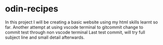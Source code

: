 # odin-recipes
In this project I will be creating a basic website using my html skills learnt so far.
Another attempt at using vscode terminal to gitcommit
change to commit test through non vscode terminal
Last test commit, will try full subject line and small detail afterwards.